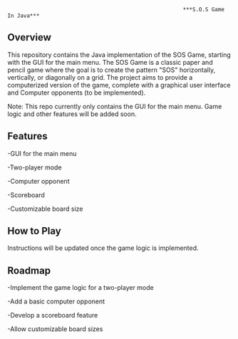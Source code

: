                                                            ***S.O.S Game In Java***

Overview
--------
This repository contains the Java implementation of the SOS Game, starting with the GUI for the main menu. The SOS Game is a classic paper and pencil game where the goal is to create the pattern "SOS" horizontally, vertically, or diagonally on a grid. The project aims to provide a computerized version of the game, complete with a graphical user interface and Computer opponents (to be implemented).

Note: This repo currently only contains the GUI for the main menu. Game logic and other features will be added soon.

Features
--------

-GUI for the main menu

-Two-player mode
  
-Computer opponent
  
-Scoreboard
  
-Customizable board size
  

How to Play
-----------

Instructions will be updated once the game logic is implemented.

Roadmap
-------
-Implement the game logic for a two-player mode

-Add a basic computer opponent

-Develop a scoreboard feature

-Allow customizable board sizes


